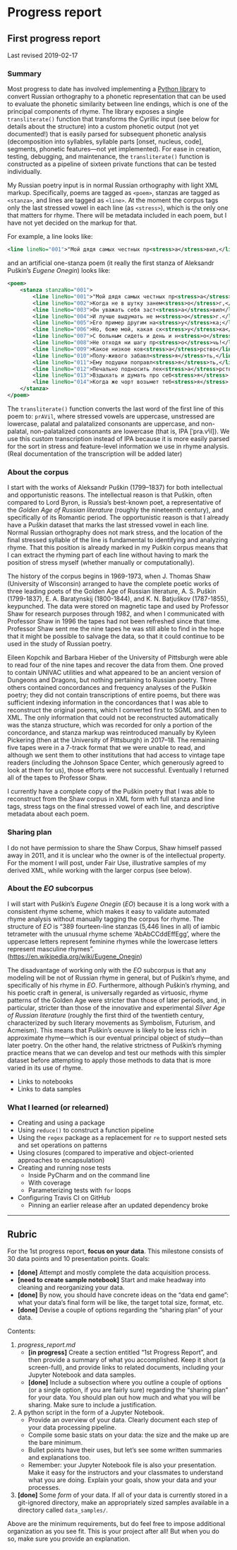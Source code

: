 # Progress report

## First progress report

Last revised 2019-02-17

### Summary

Most progress to date has involved implementing a [Python library](cyr2phon/cyr2phon.py) to convert Russian orthography to a phonetic representation that can be used to evaluate the phonetic similarity between line endings, which is one of the principal components of rhyme. The library exposes a single `transliterate()` function that transforms the Cyrillic input (see below for details about the structure) into a custom phonetic output (not yet documented!) that is easily parsed for subsequent phonetic analysis (decomposition into syllables, syllable parts [onset, nucleus, code], segments, phonetic features—not yet implemented). For ease in creation, testing, debugging, and maintenance, the `transliterate()` function is constructed as a pipeline of sixteen private functions that can be tested individually.

My Russian poetry input is in normal Russian orthography with light XML
markup. Specifically, poems are tagged as `<poem>`, stanzas are tagged as `<stanza>`, and lines are tagged as `<line>`. At the moment the corpus tags only the last stressed vowel in each line (as `<stress>`), which is the only one that matters for rhyme. There will be metadata included in each poem, but I have not yet decided on the markup for that. 

For example, a line looks like:

```xml
<line lineNo="001">"Мой дядя самых честных пр<stress>а</stress>вил,</line>
```

and an artificial one-stanza poem (it really the first stanza of Aleksandr Puškin’s *Eugene Onegin*) looks like:

```xml
<poem>
    <stanza stanzaNo="001">
        <line lineNo="001">"Мой дядя самых честных пр<stress>а</stress>вил,</line>
        <line lineNo="002">Когда не в шутку занем<stress>о</stress>г,</line>
        <line lineNo="003">Он уважать себя заст<stress>а</stress>вил</line>
        <line lineNo="004">И лучше выдумать не м<stress>о</stress>г.</line>
        <line lineNo="005">Его пример другим на<stress>у</stress>ка;</line>
        <line lineNo="006">Но, боже мой, какая ск<stress>у</stress>ка</line>
        <line lineNo="007">С больным сидеть и день и н<stress>о</stress>чь,</line>
        <line lineNo="008">Не отходя ни шагу пр<stress>о</stress>чь!</line>
        <line lineNo="009">Какое низкое ков<stress>а</stress>рство</line>
        <line lineNo="010">Полу-живого забавл<stress>я</stress>ть,</line>
        <line lineNo="011">Ему подушки поправл<stress>я</stress>ть,</line>
        <line lineNo="012">Печально подносить лек<stress>а</stress>рство,</line>
        <line lineNo="013">Вздыхать и думать про себ<stress>я</stress>:</line>
        <line lineNo="014">Когда же чорт возьмет теб<stress>я</stress>!"</line>
    </stanza>
</poem>    
```    

The `transliterate()` function converts the last word of the first line of this poem to: `prAVil`, where stressed vowels are uppercase, unstressed are lowercase, palatal and palatalized consonants are uppercase, and non-palatal, non-palatalized consonants are lowercase (that is, IPA [ˈpra.vʲil]). We use this custom transcription instead of IPA because it is more easily parsed for the sort in stress and feature-level information we use in rhyme analysis. (Real documentation of the transcription will be added later)

### About the corpus

I start with the works of Aleksandr Puškin (1799–1837) for both intellectual and opportunistic reasons. The intellectual reason is that Puškin, often compared to Lord Byron, is Russia’s best-known poet, a representative of the *Golden Age of Russian literature* (roughly the nineteenth century), and specifically of its Romantic period. The opportunistic reason is that I already have a Puškin dataset that marks the last stressed vowel in each line. Normal Russian orthography does not mark stress, and the location of the final stressed syllable of the line is fundamental to identifying and analyzing rhyme. That this position is already marked in my Puškin corpus means that I can extract the rhyming part of each line without having to mark the position of stress myself (whether manually or computationally).

The history of the corpus begins in 1969-1973, when J. Thomas Shaw (University of Wisconsin) arranged to have the complete poetic works of three leading poets of the Golden Age of Russian literature, A. S. Puškin (1799-1837), E. A. Baratynskij (1800-1844), and K. N. Batjuškov (1787-1855), keypunched. The data were stored on magnetic tape and used by Professor Shaw for research purposes through 1982, and when I communicated with Professor Shaw in 1996 the tapes had not been refreshed since that time. Professor Shaw sent me the nine tapes he was still able to find in the hope that it might be possible to salvage the data, so that it could continue to be used in the study of Russian poetry.

Eileen Kopchik and Barbara Hieber of the University of Pittsburgh were able to read four of the nine tapes and recover the data from them. One proved to contain UNIVAC utilities and what appeared to be an ancient version of Dungeons and Dragons, but nothing pertaining to Russian poetry. Three others contained concordances and frequency analyses of the Puškin poetry; they did not contain transcriptions of entire poems, but there was sufficient indexing information in the concordances that I was able to reconstruct the original poems, which I converted first to SGML and then to XML. The only information that could not be reconstructed automatically was the stanza structure, which was recorded for only a portion of the concordance, and stanza markup was reintroduced manually by Kyleen Pickering (then at the University of Pittsburgh) in 2017–18. The remaining five tapes were in a 7-track format that we were unable to read, and although we sent them to other institutions that had access to vintage tape readers (including the Johnson Space Center, which generously agreed to look at them for us), those efforts were not successful. Eventually I returned all of the tapes to Professor Shaw.

I currently have a complete copy of the Puškin poetry that I was able to reconstruct from the Shaw corpus in XML form with full stanza and line tags, stress tags on the final stressed vowel of each line, and descriptive metadata about each poem.

### Sharing plan

I do not have permission to share the Shaw Corpus, Shaw himself passed away in 2011, and it is unclear who the owner is of the intellectual property. For the moment I will post, under Fair Use, illustrative samples of my derived XML, while working with the larger corpus (see below). 

### About the *EO* subcorpus

I will start with Puškin’s *Eugene Onegin* (*EO*) because it is a long work with a consistent rhyme scheme, which makes it easy to validate automated rhyme analysis without manually tagging the corpus for rhyme. The structure of *EO* is “389 fourteen-line stanzas (5,446 lines in all) of iambic tetrameter with the unusual rhyme scheme ‘AbAbCCddEffEgg’, where the uppercase letters represent feminine rhymes while the lowercase letters represent masculine rhymes”. (<https://en.wikipedia.org/wiki/Eugene_Onegin>)

The disadvantage of working only with the *EO* subcorpus is that any modeling will be not of Russian rhyme in general, but of Puškin’s rhyme, and specifically of his rhyme in *EO*. Furthermore, although Puškin’s rhyming, and his poetic craft in general, is universally regarded as virtuosic, rhyme patterns of the Golden Age were stricter than those of later periods, and, in particular, stricter than those of the innovative and experimental *Silver Age of Russian literature* (roughly the first third of the twentieth century, characterized by such literary movements as Symbolism, Futurism, and Acmeism). This means that Puškin’s oeuvre is likely to be less rich in approximate rhyme—which is our eventual principal object of study—than later poetry. On the other hand, the relative strictness of Puškin’s rhyming practice means that we can develop and test our methods with this simpler dataset before attempting to apply those methods to data that is more varied in its use of rhyme.


* Links to notebooks
* Links to data samples


### What I learned (or relearned)

* Creating and using a package
* Using `reduce()` to construct a function pipeline
* Using the `regex` package as a replacement for `re` to support nested sets and set operations on patterns	
* Using closures (compared to imperative and object-oriented approaches to encapsulation)
* Creating and running nose tests
	* Inside PyCharm and on the command line
	* With coverage
	* Parameterizing tests with `for` loops
* Configuring Travis CI on GitHub
	* Pinning an earlier release after an updated dependency broke

____

## Rubric

For the 1st progress report, **focus on your data**. This milestone consists of 30 data points and 10 presentation points. Goals:

* **[done]** Attempt and mostly complete the data acquisition process.
* **[need to create sample notebook]** Start and make headway into cleaning and reorganizing your data.
* **[done]** By now, you should have concrete ideas on the “data end game”: what your data’s final form will be like, the target total size, format, etc.
* **[done]** Devise a couple of options regarding the “sharing plan” of your data.

Contents:

1. *progress_report.md*
	* **[in progress]** Create a section entitled “1st Progress Report”, and then provide a summary of what you accomplished. Keep it short (a screen-full), and provide links to related documents, including your Jupyter Notebook and data samples.
	* **[done]** Include a subsection where you outline a couple of options (or a single option, if you are fairly sure) regarding the “sharing plan” for your data. You should plan out how much and what you will be sharing. Make sure to include a justification.
2. A python script in the form of a Jupyter Notebook.
	* Provide an overview of your data. Clearly document each step of your data processing pipeline.
	* Compile some basic stats on your data: the size and the make up are the bare minimum.
	* Bullet points have their uses, but let’s see some written summaries and explanations too.
	* Remember: your Jupyter Notebook file is also your presentation. Make it easy for the instructors and your classmates to understand what you are doing. Explain your goals, show your data and your processes.
3. **[done]** Some *form* of your data. If all of your data is currently stored in a git-ignored directory, make an appropriately sized samples available in a directory called `data_samples/`.
	
Above are the minimum requirements, but do feel free to impose additional organization as you see fit. This is your project after all! But when you do so, make sure you provide an explanation.